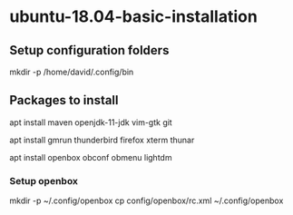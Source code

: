 # ubuntu-18.04-basic-installation

## Setup configuration folders

 mkdir -p /home/david/.config/bin

## Packages to install

 apt install maven openjdk-11-jdk vim-gtk git

 apt install gmrun thunderbird firefox xterm thunar

 apt install openbox obconf obmenu lightdm

### Setup openbox

 mkdir -p ~/.config/openbox
 cp config/openbox/rc.xml ~/.config/openbox
